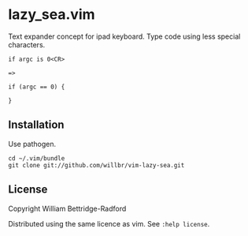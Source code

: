 lazy\_sea.vim
============

Text expander concept for ipad keyboard.
Type code using less special characters.

    if argc is 0<CR>

    =>

    if (argc == 0) {

    }

Installation
------------

Use pathogen.

    cd ~/.vim/bundle
    git clone git://github.com/willbr/vim-lazy-sea.git


License
-------

Copyright William Bettridge-Radford

Distributed using the same licence as vim.
See `:help license`.
